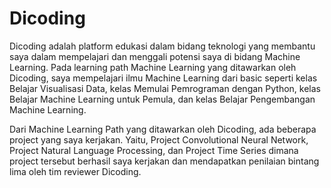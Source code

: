 # Dicoding

Dicoding adalah platform edukasi dalam bidang teknologi yang membantu saya dalam mempelajari dan menggali potensi saya di bidang Machine Learning. Pada learning path Machine Learning yang ditawarkan oleh Dicoding, saya mempelajari ilmu Machine Learning dari basic seperti kelas Belajar Visualisasi Data, kelas Memulai Pemrograman dengan Python, kelas Belajar Machine Learning untuk Pemula, dan kelas Belajar Pengembangan Machine Learning.

Dari Machine Learning Path yang ditawarkan oleh Dicoding, ada beberapa project yang saya kerjakan. Yaitu, Project Convolutional Neural Network, Project Natural Language Processing, dan Project Time Series dimana project tersebut berhasil saya kerjakan dan mendapatkan penilaian bintang lima oleh tim reviewer Dicoding.
